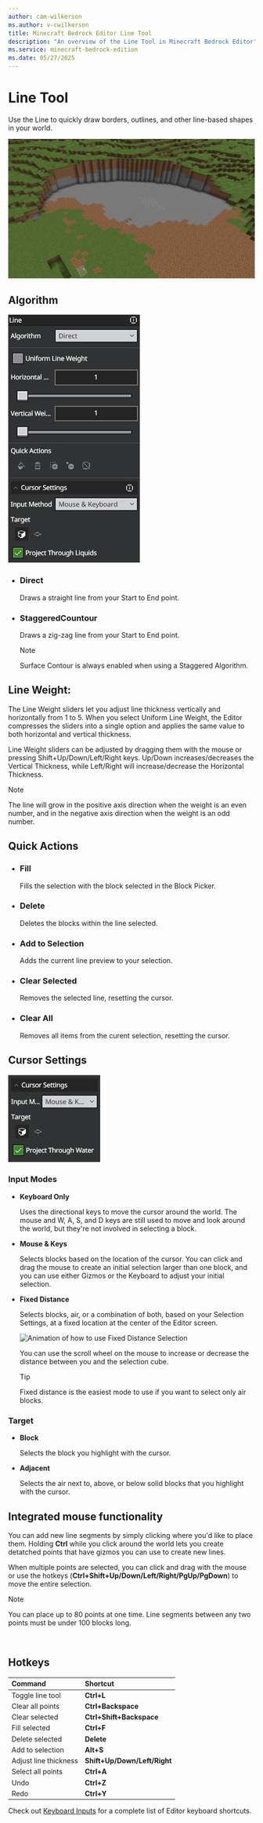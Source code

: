 ```yaml
---
author: cam-wilkerson
ms.author: v-cwilkerson
title: Minecraft Bedrock Editor Line Tool
description: "An overview of the Line Tool in Minecraft Bedrock Editor"
ms.service: minecraft-bedrock-edition
ms.date: 05/27/2025
---
```


# Line Tool
Use the Line to quickly draw borders, outlines, and other line-based shapes in your world.

![Line Tool in Action](media/GIFs/LineTool.gif)


## Algorithm

![Direct algorithm options](media/LineScreenshots/LineTool.png)

-	### Direct
    Draws a straight line from your Start to End point.

-	### StaggeredCountour
    Draws a zig-zag line from your Start to End point.
    > [!Note]
    > Surface Contour is always enabled when using a Staggered Algorithm.


## Line Weight: 
The Line Weight sliders let you adjust line thickness vertically and horizontally from 1 to 5. When you select Uniform Line Weight, the Editor compresses the sliders into a single option and applies the same value to both horizontal and vertical thickness.

Line Weight sliders can be adjusted by dragging them with the mouse or pressing Shift+Up/Down/Left/Right keys.  Up/Down increases/decreases the Vertical Thickness, while Left/Right will increase/decrease the Horizontal Thickness.

> [!Note]
> The line will grow in the positive axis direction when the weight is an even number, and in the negative axis direction when the weight is an odd number.


## Quick Actions

-	### Fill 
    Fills the selection with the block selected in the Block Picker.

-	### Delete
    Deletes the blocks within the line selected.

-	### Add to Selection
    Adds the current line preview to your selection.


-	### Clear Selected
    Removes the selected line, resetting the cursor.


-	### Clear All
    Removes all items from the curent selection, resetting the cursor.


## Cursor Settings

![Cursor Settings](media/SelectionScreenshots/CursorSettings.png)

### Input Modes

- **Keyboard Only**

    Uses the directional keys to move the cursor around the world. The mouse and W, A, S, and D keys are still used to move and look around the world, but they're not involved in selecting a block.

- **Mouse & Keys**

    Selects blocks based on the location of the cursor. You can click and drag the mouse to create an initial selection larger than one block, and you can use either Gizmos or the Keyboard to adjust your initial selection.

- **Fixed Distance**

    Selects blocks, air, or a combination of both, based on your Selection Settings, at a fixed location at the center of the Editor screen.
    
    ![Animation of how to use Fixed Distance Selection](Media/FixedDistance.gif)

    You can use the scroll wheel on the mouse to increase or decrease the distance between you and the selection cube.
    
    > [!Tip]
    > Fixed distance is the easiest mode to use if you want to select only air blocks.

### Target

- **Block**

    Selects the block you highlight with the cursor.

- **Adjacent**

    Selects the air next to, above, or below solid blocks that you highlight with the cursor.


## Integrated mouse functionality

You can add new line segments by simply clicking where you'd like to place them. Holding **Ctrl** while you click around the world lets you create detatched points that have gizmos you can use to create new lines.

When multiple points are selected, you can click and drag with the mouse or use the hotkeys (**Ctrl+Shift+Up/Down/Left/Right/PgUp/PgDown**) to move the entire selection.

  > [!Note]
  > You can place up to 80 points at one time. Line segments between any two points must be under 100 blocks long.


 
## Hotkeys

|Command  |Shortcut  |
|:-------|:---------|
| Toggle line tool | **Ctrl+L** |
| Clear all points | **Ctrl+Backspace** |
| Clear selected | **Ctrl+Shift+Backspace** |
| Fill selected |  **Ctrl+F**|
| Delete selected | **Delete** |
| Add to selection | **Alt+S** |
| Adjust line thickness | **Shift+Up/Down/Left/Right**
| Select all points | **Ctrl+A** |
| Undo | **Ctrl+Z**|
| Redo | **Ctrl+Y** |

Check out [Keyboard Inputs](EditorKeyboardInputs.md) for a complete list of Editor keyboard shortcuts.
